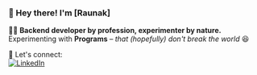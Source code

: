 ### 👋 Hey there! I'm [Raunak]  


👨‍💻 **Backend developer by profession, experimenter by nature.** 
Experimenting with **Programs** – *that (hopefully) don't break the world* 😆  

🚀 Let's connect:  
[![LinkedIn](https://img.shields.io/badge/LinkedIn-0077B5?style=flat&logo=linkedin&logoColor=white)](https://www.linkedin.com/in/raunakjohar/)
